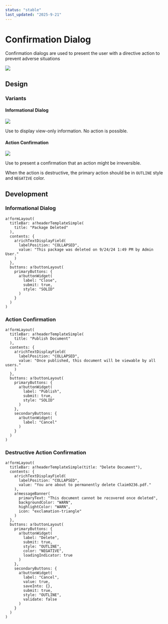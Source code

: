 ```yaml
---
status: "stable"
last_updated: "2025-9-21"
---
```


# Confirmation Dialog

Confirmation dialogs are used to present the user with a directive action to prevent adverse situations

![](https://github.com/user-attachments/assets/76632f64-4fb9-4dfc-b715-444a5152a0f4)

## Design

### Variants

#### Informational Dialog
![](https://github.com/user-attachments/assets/d3280a0a-9ebd-4db4-84b5-00f245a42f69)

Use to display view-only information. No action is possible. 

#### Action Confirmation

![](https://github.com/user-attachments/assets/6dc4276d-8777-415f-b7c6-bfce3cda0a92)

Use to present a confirmation that an action might be irreversible. 

When the action is destructive, the primary action should be in `OUTLINE` style and `NEGATIVE` color. 

## Development

### Informational Dialog 
```
a!formLayout(
  titleBar: a!headerTemplateSimple(
    title: "Package Deleted"
  ), 
  contents: {
    a!richTextDisplayField(
      labelPosition: "COLLAPSED",
      value: "This package was deleted on 9/24/24 1:49 PM by Admin User."
    )
  },
  buttons: a!buttonLayout(
    primaryButtons: {
      a!buttonWidget(
        label: "Close",
        submit: true,
        style: "SOLID"
      )
    }
  )
)
```

### Action Confirmation
```
a!formLayout(
  titleBar: a!headerTemplateSimple(
    title: "Publish Document"
  ), 
  contents: {
    a!richTextDisplayField(
      labelPosition: "COLLAPSED",
      value: "Once published, this document will be viewable by all users."
    )
  },
  buttons: a!buttonLayout(
    primaryButtons: {
      a!buttonWidget(
        label: "Publish",
        submit: true,
        style: "SOLID"
      )
    }, 
    secondaryButtons: {
      a!buttonWidget(
        label: "Cancel"
      )
    }
  )
)
```

### Destructive Action Confirmation 

```
a!formLayout(
  titleBar: a!headerTemplateSimple(title: "Delete Document"),
  contents: {
    a!richTextDisplayField(
      labelPosition: "COLLAPSED",
      value: "You are about to permanently delete Claim9236.pdf."
    ),
    a!messageBanner(
      primaryText: "This document cannot be recovered once deleted",
      backgroundColor: "WARN",
      highlightColor: "WARN",
      icon: "exclamation-triangle"
    )
  },
  buttons: a!buttonLayout(
    primaryButtons: {
      a!buttonWidget(
        label: "Delete",
        submit: true,
        style: "OUTLINE",
        color: "NEGATIVE",
        loadingIndicator: true
      )
    },
    secondaryButtons: {
      a!buttonWidget(
        label: "Cancel",
        value: true,
        saveInto: {},
        submit: true,
        style: "OUTLINE",
        validate: false
      )
    }
  )
)
```
